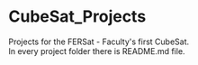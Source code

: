 # CubeSat_Projects
Projects for the FERSat - Faculty's first CubeSat.  
In every project folder there is README.md file.
